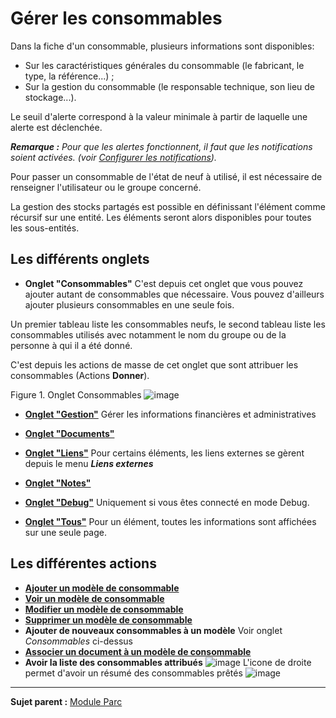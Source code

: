 Gérer les consommables
======================

Dans la fiche d'un consommable, plusieurs informations sont disponibles:

-   Sur les caractéristiques générales du consommable (le fabricant, le type, la référence...) ;
-   Sur la gestion du consommable (le responsable technique, son lieu de stockage...).

Le seuil d'alerte correspond à la valeur minimale à partir de laquelle une alerte est déclenchée.

***Remarque :** Pour que les alertes fonctionnent, il faut que les notifications soient activées. (voir [Configurer les notifications](config_notification.html "Les notifications se configurent depuis le menu Configuration > Notifications ;")).*

Pour passer un consommable de l'état de neuf à utilisé, il est nécessaire de renseigner l'utilisateur ou le groupe concerné.

La gestion des stocks partagés est possible en définissant l'élément comme récursif sur une entité. Les éléments seront alors disponibles pour toutes les sous-entités.


Les différents onglets
----------------------
- **Onglet "Consommables"**
  C'est depuis cet onglet que vous pouvez ajouter autant de consommables que nécessaire. Vous pouvez d'ailleurs ajouter plusieurs consommables en une seule fois.

 Un premier tableau liste les consommables neufs, le second tableau liste les consommables utilisés avec notamment le nom du groupe ou de la personne à qui il a été donné.

C'est depuis les actions de masse de cet onglet que sont attribuer les consommables (Actions **Donner**).

Figure 1. Onglet Consommables
![image](docs/image/consumable.png)


-   **[Onglet "Gestion"](index.php?fr/Les_différents_onglets/Onglet_Gestion.md)**
    Gérer les informations financières et administratives

-   **[Onglet "Documents"](index.php?fr/Les_différents_onglets/Onglet_Documents.md)**

-  **[Onglet "Liens"](index.php?fr/Les_différents_onglets/Onglet_Liens.md)**
     Pour certains éléments, les liens externes se gèrent depuis le menu ***Liens externes***

-   **[Onglet "Notes"](index.php?fr/Les_différents_onglets/Onglet_Notes.md)**

-   **[Onglet "Debug"](index.php?fr/Les_différents_onglets/Onglet_Debug.md)**
    Uniquement si vous êtes connecté en mode Debug.

-   **[Onglet "Tous"](index.php?fr/Les_différents_onglets/Onglet_Tous.md)**
     Pour un élément, toutes les informations sont affichées sur une seule page.

Les différentes actions
-----------------------
-   **[Ajouter un modèle de consommable](index.php?fr/Les_différentes_actions/Créer_un_nouvel_objet.md)**
-   **[Voir un modèle de consommable](index.php?fr/Les_différentes_actions/Visualiser_un_objet.md)**
-   **[Modifier un modèle de consommable](index.php?fr/Les_différentes_actions/Modifier_un_objet.md)**
-   **[Supprimer un modèle de consommable](index.php?fr/Les_différentes_actions/Supprimer_un_objet.md)**
-   **Ajouter de nouveaux consommables à un modèle**
    Voir onglet *Consommables* ci-dessus
-   **[Associer un document à un modèle de consommable](index.php?fr/Les_différentes_actions/Lier_un_document_à_un_objet.md)**
-   **Avoir la liste des consommables attribués**
![image](docs/image/resumeConsumable.png)
L'icone de droite permet d'avoir un résumé des consommables prêtés
![image](docs/image/resumeConsumableExample.png)

--------
**Sujet parent :** [Module Parc](index.php?fr/03_Module_Parc/01_Module_Parc.md "Module Parc de GLPI")
